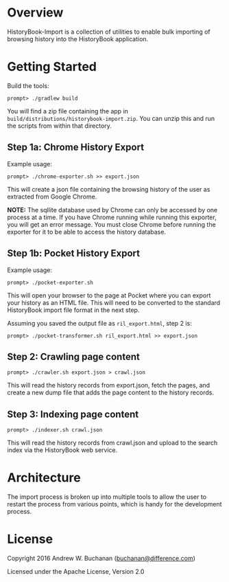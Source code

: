 # Overview
HistoryBook-Import is a collection of utilities to enable bulk importing of browsing history into the HistoryBook application.

# Getting Started
Build the tools:

```
prompt> ./gradlew build
````
You will find a zip file containing the app in ```build/distributions/historybook-import.zip```. You can unzip this and run the scripts from within that directory.

## Step 1a: Chrome History Export

Example usage:

```
prompt> ./chrome-exporter.sh >> export.json
```
This will create a json file containing the browsing history of the user as extracted from Google Chrome.

**NOTE:** The sqllite database used by Chrome can only be accessed by one process at a time. If you have Chrome running while running this exporter, you will get an error message. You must close Chrome before running the exporter for it to be able to access the history database.

## Step 1b: Pocket History Export

Example usage:

```
prompt> ./pocket-exporter.sh
```
This will open your browser to the page at Pocket where you can export your history as an HTML file. This will need to be converted to the standard HistoryBook import file format in the next step.

Assuming you saved the output file as ```ril_export.html```, step 2 is:

```
prompt> ./pocket-transformer.sh ril_export.html >> export.json
```

## Step 2: Crawling page content

```
prompt> ./crawler.sh export.json > crawl.json
```
This will read the history records from export.json, fetch the pages, and create a new dump file that adds the page content to the history records.

## Step 3: Indexing page content

```
prompt> ./indexer.sh crawl.json
```
This will read the history records from crawl.json and upload to the search index via the HistoryBook web service.

# Architecture

The import process is broken up into multiple tools to allow the user to restart the process from various points, which is handy for the development process.

# License
Copyright 2016 Andrew W. Buchanan (buchanan@difference.com)

Licensed under the Apache License, Version 2.0